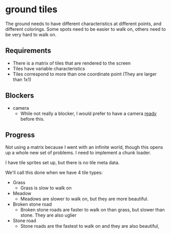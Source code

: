 

# ground tiles

The ground needs to have different characteristics at different points, and different colorings. 
Some spots need to be easier to walk on, others need to be very hard to walk on.

## Requirements

- There is a matrix of tiles that are rendered to the screen
- Tiles have variable characteristics
- Tiles correspond to more than one coordinate point (They are larger than 1x1)


## Blockers

- camera
  - While not really a blocker, I would prefer to have a camera [ready](ready.md) before this.

## Progress

Not using a matrix because I went with an infinite world, though this opens up a whole new set of problems. I need to implement a chunk loader.

I have tile sprites set up, but there is no tile meta data.

We'll call this done when we have 4 tile types:
- Grass
	- Grass is slow to walk on
- Meadow
	- Meadows are slower to walk on, but they are more beautiful.
- Broken stone road
	- Broken stone roads are faster to walk on than grass, but slower than stone. They are also uglier
- Stone road
	- Stone roads are the fastest to walk on and they are also beautiful,